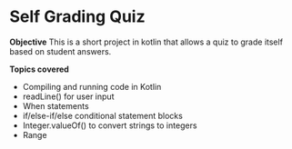 # Self Grading Quiz
**Objective**
This is a short project in kotlin that allows a quiz to grade itself based on student answers. 

**Topics covered**
- Compiling and running code in Kotlin 
- readLine() for user input 
- When statements 
- if/else-if/else conditional statement blocks 
- Integer.valueOf() to convert strings to integers
- Range 
